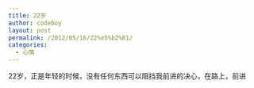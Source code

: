 ```yaml
---
title: 22岁
author: codeboy
layout: post
permalink: /2012/05/16/22%e5%b2%81/
categories:
  - 心情
---
```

22岁，正是年轻的时候，没有任何东西可以阻挡我前进的决心，在路上，前进